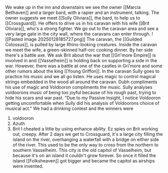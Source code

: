 We wake up in the inn and downstairs we see the owner [[Marcia Bellhaven]] and a larger bard, with a rapier and an instrument, talking. The owner suggests we meet [[Sully Oliviara]], the bard, to help us to [[Crossguard]]. He offers to drive us in his caravan with his wife [[Brit Oliviara]], who's a strong fighter.
We go out to the caravan area and see a very large gate in the city wall, where the caravans can enter through. 
![[Pasted image 20250128185727.png]]
The caravan, the [[Guilded Colossus]], is pulled by large Rhino-looking creatures.
Inside the caravan we meet the wife, a green-skinned half-orc cooking dinner. By her side there's a battle axe. We ask Brit about the war that [[Gri'more Empire]] is involved in and [[Vasselheim]] is holding back on supporting a side in the war. However, there was a battle at one of the castles in Gri'more and some other rumors about the king [[Young Griffon]].
In the caravan Sully goes to practice his music and we all go listen. He uses magic to control magical strings embedded in the wood all around the caravan. Dubh compliments his use of magic and Voldooron compliments the music.
Sully analyses voldoorons music of being too joyful because of his rough past, trying to hide his scars and war past.
"Due to my Passive Insight, I notice Voldooron getting uncomfortable when Sully did his analysis of Voldoorons choice of musical act."
We had a drinking contest and the winners were
1. voldooron
2. Azuth
3. Brit
I cheated a little by using enhance ability. Ez spies on Brit working out, creepy.
After 2 days we get to Crossguard, it's a large city filling the island on the river, overhanging a waterfall with a bridge on either side of the river. This used to be the only way to cross from the northern to southern Vasselheim. This city is the old capitol of Vasselheim, but because it's on an island it couldn't grow forever. So once it filled the island [[Folksheaven]] got bigger and became the capitol as airships were invented.
